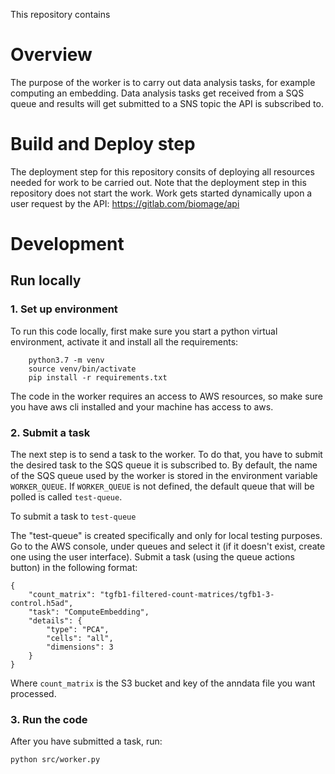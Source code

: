 This repository contains 

# Overview
The purpose of the worker is to carry out data analysis tasks, for example computing an embedding. Data analysis tasks get received from a SQS queue and results will get submitted to a SNS topic the API is subscribed to.


# Build and Deploy step
The deployment step for this repository consits of deploying all resources needed for work to be carried out. Note that the deployment step in this repository does not start the work. Work gets started dynamically upon a user request by the API: https://gitlab.com/biomage/api

# Development

## Run locally

### 1. Set up environment
To run this code locally, first make sure you start a python virtual environment, activate it and install all the requirements:

        python3.7 -m venv
        source venv/bin/activate
        pip install -r requirements.txt

The code in the worker requires an access to AWS resources, so make sure you have aws cli installed and your machine has access to aws.

### 2. Submit a task
The next step is to send a task to the worker. To do that, you have to submit the desired task to the SQS queue it is subscribed to. By default, the name of the SQS queue used by the worker is stored in the environment variable `WORKER_QUEUE`. If `WORKER_QUEUE` is not defined, the default queue that will be polled is called `test-queue`.

To submit a task to `test-queue`

The "test-queue" is created specifically and only for local testing purposes. Go to the AWS console, under queues and select it (if it doesn't exist, create one using the user interface). Submit a task (using the queue actions button) in the following format:

    {
        "count_matrix": "tgfb1-filtered-count-matrices/tgfb1-3-control.h5ad", 
        "task": "ComputeEmbedding", 
        "details": {
            "type": "PCA",
            "cells": "all", 
            "dimensions": 3
        }
    }

Where `count_matrix` is the S3 bucket and key of the anndata file you want processed.

### 3. Run the code
After you have submitted a task, run:

    python src/worker.py
